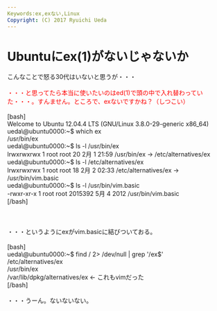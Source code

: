 ```yaml
---
Keywords:ex,exない,Linux
Copyright: (C) 2017 Ryuichi Ueda
---
```


# <!--:ja-->Ubuntuにex(1)がないじゃないか<!--:-->
<!--:ja-->こんなことで怒る30代はいないと思うが・・・<br />
<br />
<span style="color:red">・・・と思ってたら本当に使いたいのはed(1)で頭の中で入れ替わっていた・・・。すんません。ところで、exないですかね？（しつこい）</span><br />
<br />
[bash]<br />
Welcome to Ubuntu 12.04.4 LTS (GNU/Linux 3.8.0-29-generic x86_64)<br />
ueda\@ubuntu0000:~$ which ex<br />
/usr/bin/ex<br />
ueda\@ubuntu0000:~$ ls -l /usr/bin/ex<br />
lrwxrwxrwx 1 root root 20 2月 1 21:59 /usr/bin/ex -&gt; /etc/alternatives/ex<br />
ueda\@ubuntu0000:~$ ls -l /etc/alternatives/ex<br />
lrwxrwxrwx 1 root root 18 2月 2 02:33 /etc/alternatives/ex -&gt; /usr/bin/vim.basic<br />
ueda\@ubuntu0000:~$ ls -l /usr/bin/vim.basic <br />
-rwxr-xr-x 1 root root 2015392 5月 4 2012 /usr/bin/vim.basic<br />
[/bash]<br />
<br />
<!--:--><!--more--><!--:ja--><br />
<br />
・・・というようにexがvim.basicに結びついておる。<br />
<br />
[bash]<br />
ueda\@ubuntu0000:~$ find / 2&gt; /dev/null | grep '/ex$' <br />
/etc/alternatives/ex<br />
/usr/bin/ex<br />
/var/lib/dpkg/alternatives/ex &lt;- これもvimだった<br />
[/bash]<br />
<br />
・・・うーん。ないないない。<!--:-->
